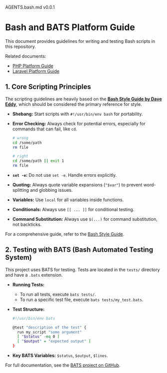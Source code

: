 AGENTS.bash.md v0.0.1

# Bash and BATS Platform Guide

This document provides guidelines for writing and testing Bash scripts in this repository.

Related documents:
- [PHP Platform Guide](./AGENTS.php.md)
- [Laravel Platform Guide](./AGENTS.php.laravel.md)

## 1. Core Scripting Principles

The scripting guidelines are heavily based on the **[Bash Style Guide by Dave Eddy](https://style.ysap.sh)**, which should be considered the primary reference for style.

- **Shebang:** Start scripts with `#!/usr/bin/env bash` for portability.
- **Error Checking:** Always check for potential errors, especially for commands that can fail, like `cd`.

  ```bash
  # wrong
  cd /some/path
  rm file

  # right
  cd /some/path || exit 1
  rm file
  ```

- **`set -e`:** Do not use `set -e`. Handle errors explicitly.
- **Quoting:** Always quote variable expansions (`"$var"`) to prevent word-splitting and globbing issues.
- **Variables:** Use `local` for all variables inside functions.
- **Conditionals:** Always use `[[ ... ]]` for conditional testing.
- **Command Substitution:** Always use `$(...)` for command substitution, not backticks.

For a comprehensive guide, refer to the [Bash Style Guide](https://style.ysap.sh).

## 2. Testing with BATS (Bash Automated Testing System)

This project uses BATS for testing. Tests are located in the `tests/` directory and have a `.bats` extension.

- **Running Tests:**
  - To run all tests, execute `bats tests/`.
  - To run a specific test file, execute `bats tests/my_test.bats`.
- **Test Structure:**

  ```bash
  #!/usr/bin/env bats

  @test "description of the test" {
    run my_script "some argument"
    [ "$status" -eq 0 ]
    [ "$output" = "expected output" ]
  }
  ```

- **Key BATS Variables:** `$status`, `$output`, `$lines`.

For full documentation, see the [BATS project on GitHub](https://github.com/bats-core/bats-core).
